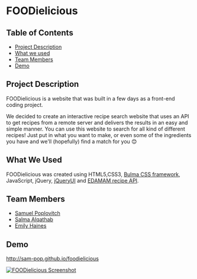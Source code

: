 # FOODielicious

## Table of Contents

* [Project Description](#desc)
* [What we used](#tech)
* [Team Members](#team-members)
* [Demo](#demo)

## <a name="dec"></a> Project Description

FOODielicious is a website that was built in a few days as a front-end coding project.

We decided to create an interactive recipe search website that uses an API to get recipes from a remote server and delivers the results in an easy and simple manner. 
You can use this website to search for all kind of different recipes! Just put in what you want to make, or even some of the ingredients you have and we'll (hopefully) find a match for you 😊️ 

## <a name="tech"></a>What We Used

FOODielicious was created using HTML5,CSS3, [Bulma CSS framework](https://bulma.io/), JavaScript, jQuery, [jQueryUI](https://jqueryui.com/) and [EDAMAM recipe API](https://www.edamam.com/).

## <a name="team-members"></a>Team Members

* [Samuel Poplovitch](poplovitch.samuel@gmail.com)
* [Salma Alqathab](saq5545@gmail.com)
* [Emily Haines](persephoneunderground@gmail.com)

## <a name="demo"></a>Demo
http://sam-pop.github.io/foodielicious

[![FOODielicious Screenshot](https://s7.postimg.cc/v3hychlx7/ezgif.com-optimize.gif)](http://sam-pop.github.io/foodielicious)
